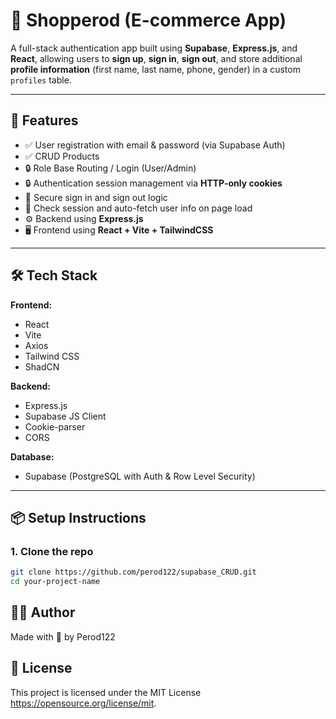 # 🔐 Shopperod (E-commerce App)

A full-stack authentication app built using **Supabase**, **Express.js**, and **React**, allowing users to **sign up**, **sign in**, **sign out**, and store additional **profile information** (first name, last name, phone, gender) in a custom `profiles` table.

---

## 🚀 Features

- ✅ User registration with email & password (via Supabase Auth)
- ✅ CRUD Products
- 🔒 Role Base Routing / Login (User/Admin)
- 🔒 Authentication session management via **HTTP-only cookies**
- 🚪 Secure sign in and sign out logic
- 👤 Check session and auto-fetch user info on page load
- ⚙️ Backend using **Express.js**
- 🖥️ Frontend using **React + Vite + TailwindCSS**

---

## 🛠️ Tech Stack

**Frontend:**
- React
- Vite
- Axios
- Tailwind CSS
- ShadCN

**Backend:**
- Express.js
- Supabase JS Client
- Cookie-parser
- CORS

**Database:**
- Supabase (PostgreSQL with Auth & Row Level Security)

---

## 📦 Setup Instructions

### 1. Clone the repo

```bash
git clone https://github.com/perod122/supabase_CRUD.git
cd your-project-name
```

## 👨‍💻 Author
Made with 💙 by Perod122

## 📃 License
This project is licensed under the MIT License https://opensource.org/license/mit.

